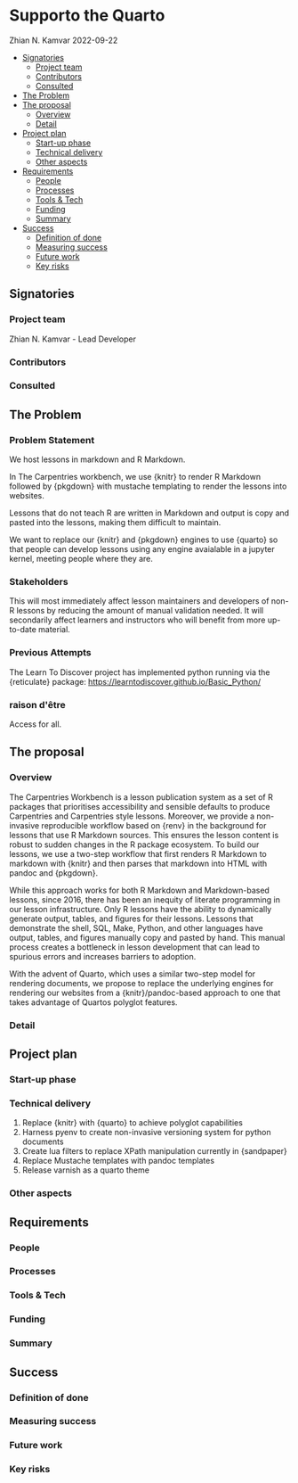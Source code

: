 Supporto the Quarto
================

Zhian N. Kamvar
2022-09-22

-   [Signatories](#signatories)
    -   [Project team](#project-team)
    -   [Contributors](#contributors)
    -   [Consulted](#consulted)
-   [The Problem](#the-problem)
-   [The proposal](#the-proposal)
    -   [Overview](#overview)
    -   [Detail](#detail)
-   [Project plan](#project-plan)
    -   [Start-up phase](#start-up-phase)
    -   [Technical delivery](#technical-delivery)
    -   [Other aspects](#other-aspects)
-   [Requirements](#requirements)
    -   [People](#people)
    -   [Processes](#processes)
    -   [Tools & Tech](#tools--tech)
    -   [Funding](#funding)
    -   [Summary](#summary)
-   [Success](#success)
    -   [Definition of done](#definition-of-done)
    -   [Measuring success](#measuring-success)
    -   [Future work](#future-work)
    -   [Key risks](#key-risks)

## Signatories

<!-- 
This section provides the ISC with a view of the support received from the community for a proposal. Acceptance isn't predicated on popularity but community acceptance is important.  Willingness to accept outside input is also a good marker for project delivery. 

An optional section would be for R-Core signatories where changes to R are proposed.
-->

### Project team

<!-- 
Who are the people responsible for actually delivering the project if the proposal gets accepted and are already signed up and rearing to go?
-->
Zhian N. Kamvar - Lead Developer

### Contributors

<!-- 
Who are the people who have actively helped with this proposal but won't necessarily be on the core project team later?
-->

### Consulted

<!-- 
Who has been given the opportunity to provide feedback on the proposal? This should include any R Consortium & ISC members who the proposal has been discussed with.
-->

## The Problem

<!-- 
Outlining the issue / weak point / problem to be solved by this proposal. This should be a compelling section that sets the reader up for the next section - the proposed solution!

It is important to cover:

 - [ ] What the problem is
 - [ ] Who it affects
 - [ ] Have there been previous attempts to resolve the problem
 - [ ] Why it should be tackled
-->

### Problem Statement

We host lessons in markdown and R Markdown. 

In The Carpentries workbench, we use {knitr} to render R Markdown followed by {pkgdown} with mustache templating to render the lessons into websites.

Lessons that do not teach R are written in Markdown and output is copy and pasted into the lessons, making them difficult to maintain.

We want to replace our {knitr} and {pkgdown} engines to use {quarto} so that people can develop lessons using any engine avaialable in a jupyter kernel, meeting people where they are. 

### Stakeholders

This will most immediately affect lesson maintainers and developers of non-R lessons by reducing the amount of manual validation needed. 
It will secondarily affect learners and instructors who will benefit from more up-to-date material. 

### Previous Attempts

The Learn To Discover project has implemented python running via the {reticulate} package: <https://learntodiscover.github.io/Basic_Python/>

### raison d'être

Access for all. 

## The proposal

<!--
This is where the proposal should be outlined. 
-->

### Overview

<!--
At a high-level address what your proposal is and how it will address the problem identified. Highlight any benefits to the R Community that follow from solving the problem. This should be your most compelling section.
-->
The Carpentries Workbench is a lesson publication system as a set of R packages that prioritises accessibility and sensible defaults to produce Carpentries and Carpentries style lessons.
Moreover, we provide a non-invasive reproducible workflow based on {renv} in the background for lessons that use R Markdown sources.
This ensures the lesson content is robust to sudden changes in the R package ecosystem.
To build our lessons, we use a two-step workflow that first renders R Markdown to markdown with {knitr} and then parses that markdown into HTML with pandoc and {pkgdown}.

While this approach works for both R Markdown and Markdown-based lessons, since 2016, there has been an inequity of literate programming in our lesson infrastructure. 
Only R lessons have the ability to dynamically generate output, tables, and figures for their lessons.
Lessons that demonstrate the shell, SQL, Make, Python, and other languages have output, tables, and figures manually copy and pasted by hand.
This manual process creates a bottleneck in lesson development that can lead to spurious errors and increases barriers to adoption.

With the advent of Quarto, which uses a similar two-step model for rendering documents, we propose to replace the underlying engines for rendering our websites from a {knitr}/pandoc-based approach to one that takes advantage of Quartos polyglot features. 


### Detail

<!--
Go into more detail about the specifics of the project and it delivers against the problem.

Depending on project type the detail section should include:

 - [ ] Minimum Viable Product
 - [ ] Architecture
 - [ ] Assumptions
-->

## Project plan

### Start-up phase

<!--
Covering the planning phase, this section should provide a relatively detailed plan of how work will start on the project. This section is important because projects need to get up and running quickly.


 - [ ] Setting up collaboration platform inc. code for contributors etc.
 - [ ] Licence decisions
 - [ ] Reporting framework
-->

### Technical delivery

<!--
Covering the actual delivery of the project this section should provide at least a high-level the implementation. 

Including target dates is really important as you need to be committed and the ISC need to have a means of tracking delivery
-->

1. Replace {knitr} with {quarto} to achieve polyglot capabilities
2. Harness pyenv to create non-invasive versioning system for python documents
3. Create lua filters to replace XPath manipulation currently in {sandpaper}
4. Replace Mustache templates with pandoc templates
5. Release varnish as a quarto theme


### Other aspects

<!--
Covering non-technical activities like on-going publicity, paper preparation, discussion groups etc. that might be required to facilitate successful delivery of the project.

 - [ ] Announcement post
 - [ ] Delivery blog post
 - [ ] Twitter
 - [ ] UseR!
 - [ ] ISC meetings
-->

## Requirements

<!-- 
An idea of what is required to make the project actually happen
-->

### People

<!--
Who needs to be involved, what's the proposed structure, what will it take to get their involvement?
-->

### Processes

<!-- 
What processes need to be put in place e.g. codes of conduct, regular ISC meetings, handover to the community at large?
-->

### Tools & Tech

<!--
What is going to be needed to deliver this project? 

Will cloud computing be used - if yes are there are necessary components that will be deciding factors between providers?

Are there tools or tech that don't exist that will be produced to facilitate the project?
-->

### Funding

<!-- 
[TO DO] THE GUIDANCE IS PRETTY UNCLEAR, ESP IN LIGHT OF GABOR'S PROPOSAL VS AWARD SIZE

-->

### Summary

<!--
A summary of the requirements that contextualises the costs
-->

## Success

<!-- 
Projects should have a definition of done that is measurable, and a thorough understanding going in of what the risks are to delivery 
-->

### Definition of done

<!-- 
What does success look like? 
-->

### Measuring success

<!-- 
How will we know when success is achieved, what markers can we use along the way 
-->

### Future work

<!-- 
How could this be extended / developed in the future by yourself and/or the community in general?
-->

### Key risks

<!-- 
What sort of things could come up that can delay or break the project?

 - [ ] People
 - [ ] Processes
 - [ ] Tooling & Technology
 - [ ] Costs

-->

